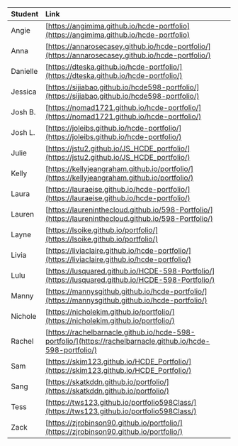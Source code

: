 | Student | Link |
| :--- | :--- |
| Angie | [https://angimima.github.io/hcde-portfolio](https://angimima.github.io/hcde-portfolio) |
| Anna | [https://annarosecasey.github.io/hcde-portfolio/](https://annarosecasey.github.io/hcde-portfolio/) |
| Danielle | [https://dteska.github.io/hcde-portfolio/](https://dteska.github.io/hcde-portfolio/) |
| Jessica | [https://sijiabao.github.io/hcde598-portfolio/](https://sijiabao.github.io/hcde598-portfolio/) |
| Josh B. | [https://nomad1721.github.io/hcde-portfolio/](https://nomad1721.github.io/hcde-portfolio/) |
| Josh L. | [https://joleibs.github.io/hcde-portfolio/](https://joleibs.github.io/hcde-portfolio/) |
| Julie | [https://jstu2.github.io/JS_HCDE_portfolio/](https://jstu2.github.io/JS_HCDE_portfolio/) |
| Kelly | [https://kellyjeangraham.github.io/portfolio/](https://kellyjeangraham.github.io/portfolio/) |
| Laura | [https://lauraeise.github.io/hcde-portfolio/](https://lauraeise.github.io/hcde-portfolio/)
| Lauren | [https://laureninthecloud.github.io/598-Portfolio/](https://laureninthecloud.github.io/598-Portfolio/) |
| Layne | [https://lsoike.github.io/portfolio/](https://lsoike.github.io/portfolio/) |
| Livia | [https://liviaclaire.github.io/hcde-portfolio/](https://liviaclaire.github.io/hcde-portfolio/) |
| Lulu | [https://lusquared.github.io/HCDE-598-Portfolio/](https://lusquared.github.io/HCDE-598-Portfolio/) |
| Manny | [https://mannysgithub.github.io/hcde-portfolio/](https://mannysgithub.github.io/hcde-portfolio/) |
| Nichole | [https://nicholekim.github.io/portfolio/](https://nicholekim.github.io/portfolio/) |
| Rachel | [https://rachelbarnacle.github.io/hcde-598-portfolio/](https://rachelbarnacle.github.io/hcde-598-portfolio/) |
| Sam | [https://skim123.github.io/HCDE_Portfolio/](https://skim123.github.io/HCDE_Portfolio/) |
| Sang | [https://skatkddn.github.io/portfolio/](https://skatkddn.github.io/portfolio/) |
| Tess | [https://tws123.github.io/portfolio598Class/](https://tws123.github.io/portfolio598Class/) |
| Zack | [https://zjrobinson90.github.io/portfolio/](https://zjrobinson90.github.io/portfolio/) |
